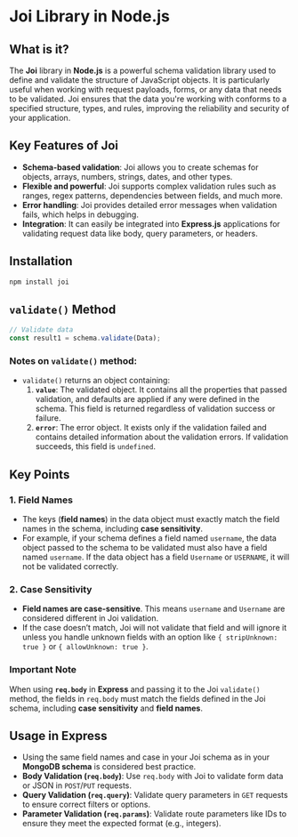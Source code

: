 
# Joi Library in Node.js

## What is it?
The **Joi** library in **Node.js** is a powerful schema validation library used to define and validate the structure of JavaScript objects. It is particularly useful when working with request payloads, forms, or any data that needs to be validated. Joi ensures that the data you're working with conforms to a specified structure, types, and rules, improving the reliability and security of your application.

## Key Features of Joi
- **Schema-based validation**: Joi allows you to create schemas for objects, arrays, numbers, strings, dates, and other types.
- **Flexible and powerful**: Joi supports complex validation rules such as ranges, regex patterns, dependencies between fields, and much more.
- **Error handling**: Joi provides detailed error messages when validation fails, which helps in debugging.
- **Integration**: It can easily be integrated into **Express.js** applications for validating request data like body, query parameters, or headers.

## Installation
```bash
npm install joi
```

## `validate()` Method
```javascript
// Validate data
const result1 = schema.validate(Data);
```

### Notes on `validate()` method:
- `validate()` returns an object containing:
  1. **`value`**: The validated object. It contains all the properties that passed validation, and defaults are applied if any were defined in the schema. This field is returned regardless of validation success or failure.
  2. **`error`**: The error object. It exists only if the validation failed and contains detailed information about the validation errors. If validation succeeds, this field is `undefined`.

## Key Points

### 1. Field Names
- The keys (**field names**) in the data object must exactly match the field names in the schema, including **case sensitivity**.
- For example, if your schema defines a field named `username`, the data object passed to the schema to be validated must also have a field named `username`. 
  If the data object has a field `Username` or `USERNAME`, it will not be validated correctly.

### 2. Case Sensitivity
- **Field names are case-sensitive**. This means `username` and `Username` are considered different in Joi validation.
- If the case doesn’t match, Joi will not validate that field and will ignore it unless you handle unknown fields with an option like `{ stripUnknown: true }` or `{ allowUnknown: true }`.

### Important Note
When using **`req.body`** in **Express** and passing it to the Joi `validate()` method, the fields in `req.body` must match the fields defined in the Joi schema, including **case sensitivity** and **field names**.

## Usage in Express

- Using the same field names and case in your Joi schema as in your **MongoDB schema** is considered best practice.
- **Body Validation (`req.body`)**: Use `req.body` with Joi to validate form data or JSON in `POST`/`PUT` requests.
- **Query Validation (`req.query`)**: Validate query parameters in `GET` requests to ensure correct filters or options.
- **Parameter Validation (`req.params`)**: Validate route parameters like IDs to ensure they meet the expected format (e.g., integers).

